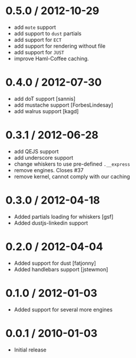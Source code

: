 
0.5.0 / 2012-10-29 
==================

  * add `mote` support
  * add support to `dust` partials
  * add support for `ECT`
  * add support for rendering without file
  * add support for `JUST`
  * improve Haml-Coffee caching.

0.4.0 / 2012-07-30 
==================

  * add doT support [sannis]
  * add mustache support [ForbesLindesay]
  * add walrus support [kagd]

0.3.1 / 2012-06-28 
==================

  * add QEJS support
  * add underscore support
  * change whiskers to use pre-defined `.__express`
  * remove engines. Closes #37
  * remove kernel, cannot comply with our caching

0.3.0 / 2012-04-18 
==================

  * Added partials loading for whiskers [gsf]
  * Added dustjs-linkedin support

0.2.0 / 2012-04-04 
==================

  * Added support for dust [fatjonny]
  * Added handlebars support [jstewmon]

0.1.0 / 2012-01-03 
==================

  * Added support for several more engines

0.0.1 / 2010-01-03
==================

  * Initial release
